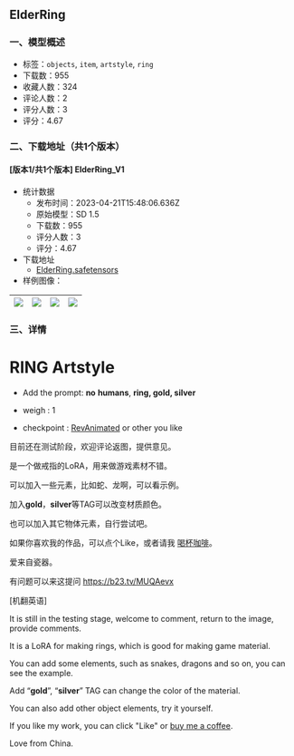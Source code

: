 ## ElderRing
### 一、模型概述

- 标签：`objects`, `item`, `artstyle`, `ring`
- 下载数：955
- 收藏人数：324
- 评论人数：2
- 评分人数：3
- 评分：4.67

### 二、下载地址（共1个版本）

#### [版本1/共1个版本] ElderRing_V1

- 统计数据
  - 发布时间：2023-04-21T15:48:06.636Z
  - 原始模型：SD 1.5
  - 下载数：955
  - 评分人数：3
  - 评分：4.67
- 下载地址
  - [ElderRing.safetensors](https://civitai.com/api/download/models/51606)
- 样例图像：

| <img src="https://image.civitai.com/xG1nkqKTMzGDvpLrqFT7WA/8d125898-f1af-4b61-65e0-793ed99a3d00/width=450/555746.jpeg" /> | <img src="https://image.civitai.com/xG1nkqKTMzGDvpLrqFT7WA/232c65e3-5806-459c-b223-34efc4e2cd00/width=450/555749.jpeg" /> | <img src="https://image.civitai.com/xG1nkqKTMzGDvpLrqFT7WA/03036798-852a-41a2-5816-ff0723050e00/width=450/555751.jpeg" /> | <img src="https://image.civitai.com/xG1nkqKTMzGDvpLrqFT7WA/57eb8e77-b406-4289-4b6a-b1c0f7309f00/width=450/555752.jpeg" /> |
| ---- | ---- | ---- | ---- |


### 三、详情
<h1>RING Artstyle</h1><ul><li><p>Add the prompt: <strong>no</strong> <strong>humans</strong>, <strong>ring, gold, silver</strong></p></li><li><p>weigh : 1</p></li><li><p>checkpoint : <a target="_blank" rel="ugc" href="https://civitai.com/models/7371/rev-animated">RevAnimated</a> or other you like</p></li></ul><p></p><p>目前还在测试阶段，欢迎评论返图，提供意见。</p><p>是一个做戒指的LoRA，用来做游戏素材不错。</p><p>可以加入一些元素，比如蛇、龙啊，可以看示例。</p><p>加入<strong>gold</strong>，<strong>silver</strong>等TAG可以改变材质颜色。</p><p>也可以加入其它物体元素，自行尝试吧。</p><p></p><p>如果你喜欢我的作品，可以点个Like，或者请我 <a target="_blank" rel="ugc" href="https://ko-fi.com/samecorners">喝杯咖啡</a>。</p><p>爱来自瓷器。</p><p>有问题可以来这提问 <a target="_blank" rel="ugc" href="https://b23.tv/MUQAevx">https://b23.tv/MUQAevx</a></p><p>[机翻英语]</p><p>It is still in the testing stage, welcome to comment, return to the image, provide comments.</p><p>It is a LoRA for making rings, which is good for making game material.</p><p>You can add some elements, such as snakes, dragons and so on, you can see the example.</p><p>Add “<strong>gold</strong>”, “<strong>silver</strong>” TAG can change the color of the material.</p><p>You can also add other object elements, try it yourself.</p><p></p><p>If you like my work, you can click "Like" or <a target="_blank" rel="ugc" href="https://ko-fi.com/samecorners">buy me a coffee</a>.</p><p>Love from China.</p>